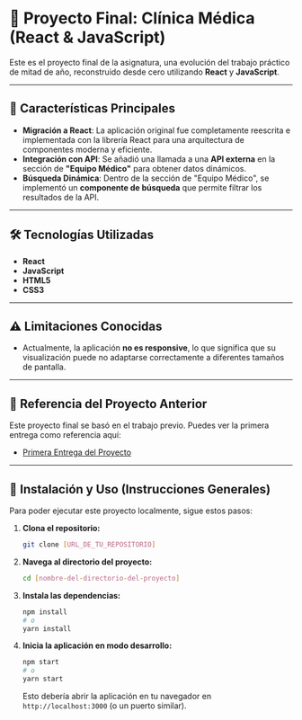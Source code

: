 # 🏥 Proyecto Final: Clínica Médica (React & JavaScript)

Este es el proyecto final de la asignatura, una evolución del trabajo práctico de mitad de año, reconstruido desde cero utilizando **React** y **JavaScript**.

-----

## 🚀 Características Principales

  * **Migración a React**: La aplicación original fue completamente reescrita e implementada con la librería React para una arquitectura de componentes moderna y eficiente.
  * **Integración con API**: Se añadió una llamada a una **API externa** en la sección de **"Equipo Médico"** para obtener datos dinámicos.
  * **Búsqueda Dinámica**: Dentro de la sección de "Equipo Médico", se implementó un **componente de búsqueda** que permite filtrar los resultados de la API.

-----

## 🛠️ Tecnologías Utilizadas

  * **React**
  * **JavaScript**
  * **HTML5**
  * **CSS3**

-----

## ⚠️ Limitaciones Conocidas

  * Actualmente, la aplicación **no es responsive**, lo que significa que su visualización puede no adaptarse correctamente a diferentes tamaños de pantalla.

-----

## 📄 Referencia del Proyecto Anterior

Este proyecto final se basó en el trabajo previo. Puedes ver la primera entrega como referencia aquí:

  * [Primera Entrega del Proyecto](https://gacbass.github.io/tp-final-Gaston-Cazaubon/contacto.html)

-----

## 📝 Instalación y Uso (Instrucciones Generales)

Para poder ejecutar este proyecto localmente, sigue estos pasos:

1.  **Clona el repositorio:**
    ```bash
    git clone [URL_DE_TU_REPOSITORIO]
    ```
2.  **Navega al directorio del proyecto:**
    ```bash
    cd [nombre-del-directorio-del-proyecto]
    ```
3.  **Instala las dependencias:**
    ```bash
    npm install
    # o
    yarn install
    ```
4.  **Inicia la aplicación en modo desarrollo:**
    ```bash
    npm start
    # o
    yarn start
    ```
    Esto debería abrir la aplicación en tu navegador en `http://localhost:3000` (o un puerto similar).


